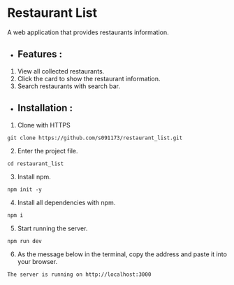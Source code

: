 # Restaurant List
A web application that provides restaurants information.

- ## Features :
1. View all collected restaurants.
2. Click the card to show the restaurant information.
3. Search restaurants with search bar.

- ## Installation :

1. Clone with HTTPS
```
git clone https://github.com/s091173/restaurant_list.git
```
2. Enter the project file.
```
cd restaurant_list
```
3. Install npm.
```
npm init -y
```
4. Install all dependencies with npm.
```
npm i
```
5. Start running the server.
```
npm run dev
```
6. As the message below in the terminal, copy the address and paste it into your browser.
```
The server is running on http://localhost:3000
```